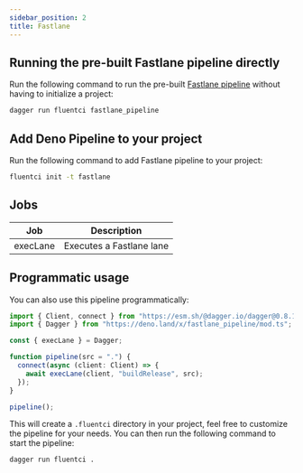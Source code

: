 ```yaml
---
sidebar_position: 2
title: Fastlane
---
```


## Running the pre-built Fastlane pipeline directly

Run the following command to run the pre-built [Fastlane pipeline](https://github.com/fluent-ci-templates/fastlane-pipeline) without having to initialize a project:

```bash
dagger run fluentci fastlane_pipeline
```

## Add Deno Pipeline to your project

Run the following command to add Fastlane pipeline to your project:

```bash
fluentci init -t fastlane
```


## Jobs

| Job      | Description              |
| -------- | ------------------------ |
| execLane | Executes a Fastlane lane |

## Programmatic usage

You can also use this pipeline programmatically:

```ts
import { Client, connect } from "https://esm.sh/@dagger.io/dagger@0.8.1";
import { Dagger } from "https://deno.land/x/fastlane_pipeline/mod.ts";

const { execLane } = Dagger;

function pipeline(src = ".") {
  connect(async (client: Client) => {
    await execLane(client, "buildRelease", src);
  });
}

pipeline();
```


This will create a `.fluentci` directory in your project, feel free to customize the pipeline for your needs.
You can then run the following command to start the pipeline:

```bash
dagger run fluentci .
```
